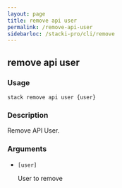 ```yaml
---
layout: page
title: remove api user
permalink: /remove-api-user
sidebarloc: /stacki-pro/cli/remove
---
```


## remove api user

### Usage

`stack remove api user {user}`

### Description

Remove API User.

### Arguments

* `[user]`

   User to remove



